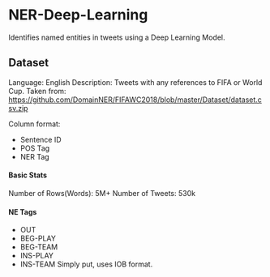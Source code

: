 # NER-Deep-Learning
Identifies named entities in tweets using a Deep Learning Model.

## Dataset
Language: English
Description: Tweets with any references to FIFA or World Cup.
Taken from: https://github.com/DomainNER/FIFAWC2018/blob/master/Dataset/dataset.csv.zip

Column format:
- Sentence ID
- POS Tag
- NER Tag

#### Basic Stats
Number of Rows(Words): 5M+
Number of Tweets: 530k

#### NE Tags
- OUT
- BEG-PLAY
- BEG-TEAM
- INS-PLAY
- INS-TEAM
Simply put, uses IOB format.
